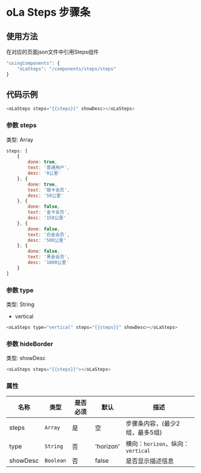 # oLa Steps 步骤条

## 使用方法
在对应的页面json文件中引用Steps组件
```javascript
"usingComponents": {
    "oLaSteps": "/components/steps/steps"
}
```

## 代码示例
```javascript
<oLaSteps steps="{{steps}}" showDesc></oLaSteps>
```

### 参数 steps
类型: Array
```javascript
steps: [
    {
        done: true,
        text: '普通用户',
        desc: '0公里'
    }, {
        done: true,
        text: '银卡会员',
        desc: '50公里'
    }, {
        done: false,
        text: '金卡会员',
        desc: '150公里'
    }, {
        done: false,
        text: '白金会员',
        desc: '500公里'
    }, {
        done: false,
        text: '黑金会员',
        desc: '1000公里'
    }
]
```

### 参数 type
类型: String
* vertical
```javascript
<oLaSteps type="vertical" steps="{{steps}}" showDesc></oLaSteps>
```

### 参数 hideBorder
类型: showDesc
```javascript
<oLaSteps steps="{{steps}}"></oLaSteps>
```

### 属性
| 名称     | 类型    | 是否必须  | 默认  | 描述   |
|---------|---------|----------|------|-------|
| steps    | `Array`  | 是       | 空 | 步骤条内容，(最少2组，最多5组) |
| type    | `String`  | 否       | 'horizon' | 横向：`horizon`，纵向：`vertical` |
| showDesc   | `Boolean` | 否       | false | 是否显示描述信息 |
